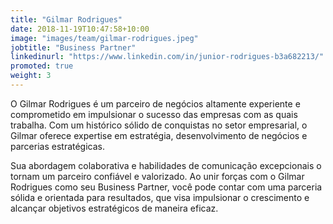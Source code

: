 ```yaml
---
title: "Gilmar Rodrigues"
date: 2018-11-19T10:47:58+10:00
image: "images/team/gilmar-rodrigues.jpeg"
jobtitle: "Business Partner"
linkedinurl: "https://www.linkedin.com/in/junior-rodrigues-b3a682213/"
promoted: true
weight: 3
---
```


O Gilmar Rodrigues é um parceiro de negócios altamente experiente e comprometido em impulsionar o sucesso das empresas com as quais trabalha. Com um histórico sólido de conquistas no setor empresarial, o Gilmar oferece expertise em estratégia, desenvolvimento de negócios e parcerias estratégicas.

Sua abordagem colaborativa e habilidades de comunicação excepcionais o tornam um parceiro confiável e valorizado. Ao unir forças com o Gilmar Rodrigues como seu Business Partner, você pode contar com uma parceria sólida e orientada para resultados, que visa impulsionar o crescimento e alcançar objetivos estratégicos de maneira eficaz.
